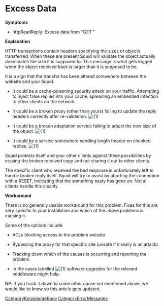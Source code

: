 # Excess Data

**Symptoms**

  - httpReadReply: Excess data from "GET [](http://example.com)"

**Explanation**

HTTP transactions contain headers specifying the sizes of objects
transferred. When these are present Squid will validate the object
actually does match the size it is supposed to. This message is what
gets logged when the object received back is larger than it is supposed
to be.

It is a sign that the transfer has been altered somewhere between the
website and your Squid.

  - It could be a cache-poisoning security attack on your traffic.
    Attempting to inject false replies into your cache, spreading an
    embedded infection to other clients on the network.

  - It could be a broken proxy (other than yours) failing to update the
    reply headers correctly after re-validation.
    ![{1}](https://wiki.squid-cache.org/wiki/squidtheme/img/prio1.png)

  - It could be a broken adaptation service failing to adjust the new
    size of the object.
    ![{1}](https://wiki.squid-cache.org/wiki/squidtheme/img/prio1.png)

  - It could be a service somewhere sending length header on chunked
    replies.
    ![{1}](https://wiki.squid-cache.org/wiki/squidtheme/img/prio1.png)

Squid protects itself and your other clients against these possibilities
by erasing the broken received copy and not sharing it out to other
clients.

The specific client who received the bad response is unfortunately left
to handle broken reply itself. Squid will try to assist by aborting the
connection with a RESET, indicating that the something nasty has gone
on. Not all clients handle this cleanly.

**Workaround**

There is no generally usable workaround for this problem. Fixes for this
are very specific to your installation and which of the above problems
is causing it.

Some of the options include:

  - ACLs blocking access to the problem website

  - Bypassing the proxy for that specific site (unsafe if it really is
    an attack).

  - Tracking down which of the causes is occurring and reporting the
    problem.

  - In the cases labelled
    ![{1}](https://wiki.squid-cache.org/wiki/squidtheme/img/prio1.png)
    software upgrades for the relevant middleware might help.

NP: if you track it down to some other cause not mentioned above, we
would like to know so this article gets updated.

[CategoryKnowledgeBase](/CategoryKnowledgeBase#)
[CategoryErrorMessages](/CategoryErrorMessages#)
